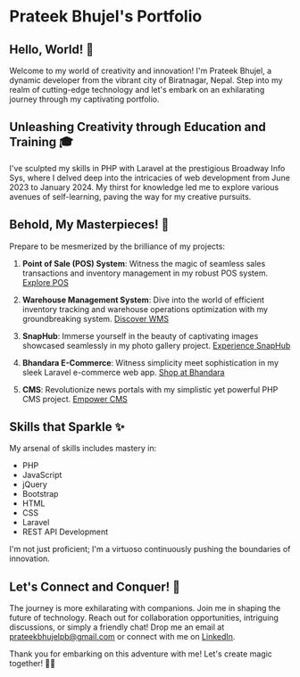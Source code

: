 # Prateek Bhujel's Portfolio

## Hello, World! 🌟
Welcome to my world of creativity and innovation! I'm Prateek Bhujel, a dynamic developer from the vibrant city of Biratnagar, Nepal. Step into my realm of cutting-edge technology and let's embark on an exhilarating journey through my captivating portfolio.

## Unleashing Creativity through Education and Training 🎓
I've sculpted my skills in PHP with Laravel at the prestigious Broadway Info Sys, where I delved deep into the intricacies of web development from June 2023 to January 2024. My thirst for knowledge led me to explore various avenues of self-learning, paving the way for my creative pursuits.

## Behold, My Masterpieces! 🚀
Prepare to be mesmerized by the brilliance of my projects:

1. **Point of Sale (POS) System**: Witness the magic of seamless sales transactions and inventory management in my robust POS system. [Explore POS](https://github.com/prateekbhujel/POS)

2. **Warehouse Management System**: Dive into the world of efficient inventory tracking and warehouse operations optimization with my groundbreaking system. [Discover WMS](https://github.com/prateekbhujel/warehouse-management-system)

3. **SnapHub**: Immerse yourself in the beauty of captivating images showcased seamlessly in my photo gallery project. [Experience SnapHub](https://github.com/prateekbhujel/Snaphub)

4. **Bhandara E-Commerce**: Witness simplicity meet sophistication in my sleek Laravel e-commerce web app. [Shop at Bhandara](https://github.com/prateekbhujel/bhandara-e-com)

5. **CMS**: Revolutionize news portals with my simplistic yet powerful PHP CMS project. [Empower CMS](https://github.com/prateekbhujel/cms)

## Skills that Sparkle ✨
My arsenal of skills includes mastery in:

- PHP
- JavaScript
- jQuery
- Bootstrap
- HTML
- CSS
- Laravel
- REST API Development

I'm not just proficient; I'm a virtuoso continuously pushing the boundaries of innovation.

## Let's Connect and Conquer! 🤝
The journey is more exhilarating with companions. Join me in shaping the future of technology. Reach out for collaboration opportunities, intriguing discussions, or simply a friendly chat! Drop me an email at [prateekbhujelpb@gmail.com](mailto:prateekbhujelpb@gmail.com) or connect with me on [LinkedIn](https://www.linkedin.com/in/pratikbhujel/).

Thank you for embarking on this adventure with me! Let's create magic together! 🚀🌟
